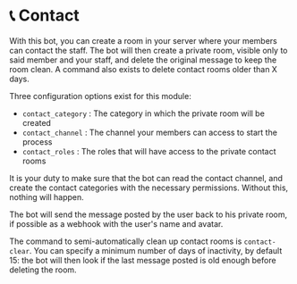 # 📞 Contact

With this bot, you can create a room in your server where your members can contact the staff. The bot will then create a private room, visible only to said member and your staff, and delete the original message to keep the room clean.
A command also exists to delete contact rooms older than X days.

Three configuration options exist for this module:

* `contact_category` : The category in which the private room will be created
* `contact_channel` : The channel your members can access to start the process
* `contact_roles` : The roles that will have access to the private contact rooms

It is your duty to make sure that the bot can read the contact channel, and create the contact categories with the necessary permissions. Without this, nothing will happen.

The bot will send the message posted by the user back to his private room, if possible as a webhook with the user's name and avatar.

The command to semi-automatically clean up contact rooms is `contact-clear`. You can specify a minimum number of days of inactivity, by default 15: the bot will then look if the last message posted is old enough before deleting the room.
